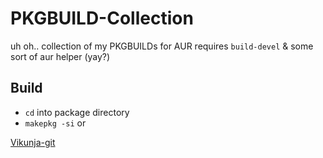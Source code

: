 # PKGBUILD-Collection
uh oh.. collection of my PKGBUILDs for AUR
requires `build-devel` & some sort of aur helper (yay?)

## Build
- `cd` into package directory
- `makepkg -si` or 

[Vikunja-git](/vikunja-git)
